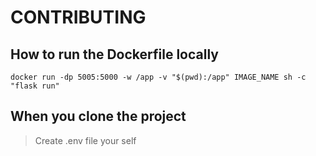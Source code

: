 # CONTRIBUTING

## How to run the Dockerfile locally

```
docker run -dp 5005:5000 -w /app -v "$(pwd):/app" IMAGE_NAME sh -c "flask run"
```

## When you clone the project

> Create .env file your self 